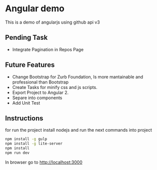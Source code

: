 # Angular demo
This is a demo of angularjs using github api v3

## Pending Task

- Integrate Pagination in Repos Page

## Future Features

- Change Bootstrap for Zurb Foundation, Is more mantainable and professional than Bootstrap
- Create Tasks for minify css and js scripts.
- Export Project to Angular 2.
- Separe into components
- Add Unit Test

## Instructions

for run the project install nodejs and run the next commands into project

```bash
npm install -g gulp  
npm install -g lite-server
npm install
npm run dev
```
In browser go to [http://localhost:3000](http://localhost:3000)
